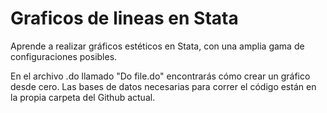# Graficos de lineas en Stata
Aprende a realizar gráficos estéticos en Stata, con una amplia gama de configuraciones posibles. 

En el archivo .do llamado "Do file.do" encontrarás cómo crear un gráfico desde cero. Las bases de datos necesarias para correr el código están en la propia carpeta del Github actual. 
